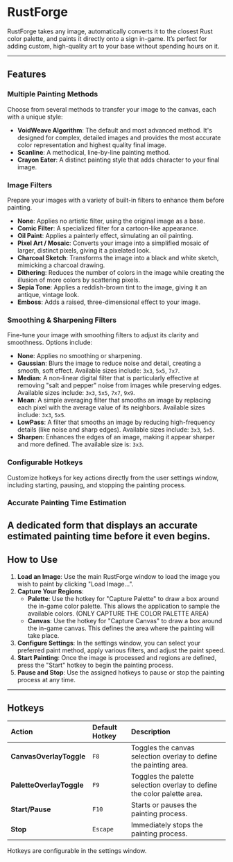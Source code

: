 # RustForge

RustForge takes any image, automatically converts it to the closest Rust color palette, and paints it directly onto a sign in-game. It’s perfect for adding custom, high-quality art to your base without spending hours on it.

---

## Features

### Multiple Painting Methods
Choose from several methods to transfer your image to the canvas, each with a unique style:

* **VoidWeave Algorithm**: The default and most advanced method. It's designed for complex, detailed images and provides the most accurate color representation and highest quality final image.
* **Scanline**: A methodical, line-by-line painting method.
* **Crayon Eater**: A distinct painting style that adds character to your final image.

### Image Filters
Prepare your images with a variety of built-in filters to enhance them before painting.

* **None**: Applies no artistic filter, using the original image as a base.
* **Comic Filter**: A specialized filter for a cartoon-like appearance.
* **Oil Paint**: Applies a painterly effect, simulating an oil painting.
* **Pixel Art / Mosaic**: Converts your image into a simplified mosaic of larger, distinct pixels, giving it a pixelated look.
* **Charcoal Sketch**: Transforms the image into a black and white sketch, mimicking a charcoal drawing.
* **Dithering**: Reduces the number of colors in the image while creating the illusion of more colors by scattering pixels.
* **Sepia Tone**: Applies a reddish-brown tint to the image, giving it an antique, vintage look.
* **Emboss**: Adds a raised, three-dimensional effect to your image.

### Smoothing & Sharpening Filters
Fine-tune your image with smoothing filters to adjust its clarity and smoothness. Options include:

* **None**: Applies no smoothing or sharpening.
* **Gaussian**: Blurs the image to reduce noise and detail, creating a smooth, soft effect. Available sizes include: `3x3`, `5x5`, `7x7`.
* **Median**: A non-linear digital filter that is particularly effective at removing "salt and pepper" noise from images while preserving edges. Available sizes include: `3x3`, `5x5`, `7x7`, `9x9`.
* **Mean**: A simple averaging filter that smooths an image by replacing each pixel with the average value of its neighbors. Available sizes include: `3x3`, `5x5`.
* **LowPass**: A filter that smooths an image by reducing high-frequency details (like noise and sharp edges). Available sizes include: `3x3`, `5x5`.
* **Sharpen**: Enhances the edges of an image, making it appear sharper and more defined. The available size is: `3x3`.

### Configurable Hotkeys
Customize hotkeys for key actions directly from the user settings window, including starting, pausing, and stopping the painting process.

### Accurate Painting Time Estimation
A dedicated form that displays an accurate estimated painting time before it even begins.
---

## How to Use

1.  **Load an Image**: Use the main RustForge window to load the image you wish to paint by clicking "Load Image...".
2.  **Capture Your Regions**:
    * **Palette**: Use the hotkey for "Capture Palette" to draw a box around the in-game color palette. This allows the application to sample the available colors. (ONLY CAPTURE THE COLOR PALETTE AREA)
    * **Canvas**: Use the hotkey for "Capture Canvas" to draw a box around the in-game canvas. This defines the area where the painting will take place.
3.  **Configure Settings**: In the settings window, you can select your preferred paint method, apply various filters, and adjust the paint speed.
4.  **Start Painting**: Once the image is processed and regions are defined, press the "Start" hotkey to begin the painting process.
5.  **Pause and Stop**: Use the assigned hotkeys to pause or stop the painting process at any time.

---

## Hotkeys

| Action | Default Hotkey | Description |
| :--- | :--- | :--- |
| **CanvasOverlayToggle** | `F8` | Toggles the canvas selection overlay to define the painting area. |
| **PaletteOverlayToggle** | `F9` | Toggles the palette selection overlay to define the color palette area. |
| **Start/Pause** | `F10` | Starts or pauses the painting process. |
| **Stop** | `Escape` | Immediately stops the painting process. |

Hotkeys are configurable in the settings window.
